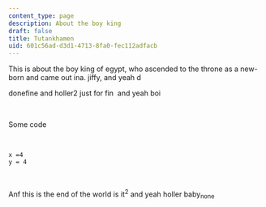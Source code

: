 ```yaml
---
content_type: page
description: About the boy king
draft: false
title: Tutankhamen
uid: 601c56ad-d3d1-4713-8fa0-fec112adfacb
---
```

This is about the boy king of egypt, who ascended to the throne as a new-born and came out ina. jiffy, and yeah d

donefine and holler2 just for fin  and yeah boi

 

Some code 

 

```plaintext
x =4
y = 4
```

 

Anf this is the end of the world is it<sup>2</sup> and yeah holler baby<sub>none</sub>